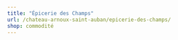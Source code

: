 ```yaml
---
title: "Épicerie des Champs"
url: /chateau-arnoux-saint-auban/epicerie-des-champs/
shop: commodité
---
```

